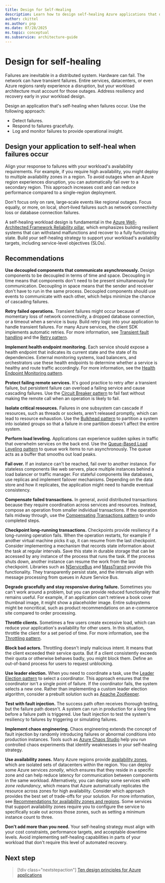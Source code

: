 ```yaml
---
title: Design for Self-Healing
description: Learn how to design self-healing Azure applications that detect, respond to, and recover from failures to ensure high availability and resilience.
author: ckittel
ms.author: pnp
ms.date: 07/28/2025
ms.topic: conceptual
ms.subservice: architecture-guide
---
```


# Design for self-healing

Failures are inevitable in a distributed system. Hardware can fail. The network can have transient failures. Entire services, datacenters, or even Azure regions rarely experience a disruption, but your workload architecture must account for those outages. Address resiliency and recovery early in your workload design.

Design an application that's self-healing when failures occur. Use the following approach:

- Detect failures.
- Respond to failures gracefully.
- Log and monitor failures to provide operational insight.

## Design your application to self-heal when failures occur

Align your response to failures with your workload's availability requirements. For example, if you require high availability, you might deploy to multiple availability zones in a region. To avoid outages when an Azure region experiences disruption, you can automatically fail over to a secondary region. This approach increases cost and can reduce performance compared to a single-region deployment.

Don't focus only on rare, large‑scale events like regional outages. Focus equally, or more, on local, short‑lived failures such as network connectivity loss or database connection failures.

A self-healing workload design is fundamental in the [Azure Well-Architected Framework Reliability pillar](/azure/well-architected/reliability/principles), which emphasizes building resilient systems that can withstand malfunctions and recover to a fully functioning state. Build your self-healing strategy to support your workload's availability targets, including service-level objectives (SLOs).

## Recommendations

**Use decoupled components that communicate asynchronously.** Design components to be decoupled in terms of time and space. Decoupling in time means that components don't need to be present simultaneously for communication. Decoupling in space means that the sender and receiver don't have to run in the same process. Decoupled components should use events to communicate with each other, which helps minimize the chance of cascading failures.

**Retry failed operations.** Transient failures might occur because of momentary loss of network connectivity, a dropped database connection, or a timeout when a service is busy. Build retry logic into your application to handle transient failures. For many Azure services, the client SDK implements automatic retries. For more information, see [Transient fault handling](../../best-practices/transient-faults.md) and the [Retry pattern](../../patterns/retry.yml).

**Implement health endpoint monitoring.** Each service should expose a health endpoint that indicates its current state and the state of its dependencies. External monitoring systems, load balancers, and orchestrators use these health endpoints to determine whether a service is healthy and route traffic accordingly. For more information, see the [Health Endpoint Monitoring pattern](../../patterns/health-endpoint-monitoring.yml).

**Protect failing remote services.** It's good practice to retry after a transient failure, but persistent failure can overload a failing service and cause cascading failures. Use the [Circuit Breaker pattern](../../patterns/circuit-breaker.md) to fail fast without making the remote call when an operation is likely to fail.

**Isolate critical resources.** Failures in one subsystem can cascade if resources, such as threads or sockets, aren't released promptly, which can lead to resource exhaustion. Use the [Bulkhead pattern](../../patterns/bulkhead.yml) to partition a system into isolated groups so that a failure in one partition doesn't affect the entire system.

**Perform load leveling.** Applications can experience sudden spikes in traffic that overwhelm services on the back end. Use the [Queue-Based Load Leveling pattern](../../patterns/queue-based-load-leveling.yml) to queue work items to run asynchronously. The queue acts as a buffer that smooths out load peaks.

**Fail over.** If an instance can't be reached, fail over to another instance. For stateless components like web servers, place multiple instances behind a load balancer or traffic manager. For stateful components like databases, use replicas and implement failover mechanisms. Depending on the data store and how it replicates, the application might need to handle eventual consistency.

**Compensate failed transactions.** In general, avoid distributed transactions because they require coordination across services and resources. Instead, compose an operation from smaller individual transactions. If the operation fails midway through, use the [Compensating Transactions pattern](../../patterns/compensating-transaction.yml) to undo completed steps.

**Checkpoint long-running transactions.** Checkpoints provide resiliency if a long-running operation fails. When the operation restarts, for example if another virtual machine picks it up, it can resume from the last checkpoint. Consider implementing a mechanism that records state information about the task at regular intervals. Save this state in durable storage that can be accessed by any instance of the process that runs the task. If the process shuts down, another instance can resume the work from the last checkpoint. Libraries such as [NServiceBus](https://docs.particular.net/nservicebus/sagas/) and [MassTransit](https://masstransit.io/documentation/patterns/saga) provide this functionality. They transparently persist state, and the intervals align with message processing from queues in Azure Service Bus.

**Degrade gracefully and stay responsive during failure.** Sometimes you can't work around a problem, but you can provide reduced functionality that remains useful. For example, if an application can't retrieve a book cover thumbnail image, it might show a placeholder image. Entire subsystems might be noncritical, such as product recommendations on an e-commerce site compared to order processing.

**Throttle clients.** Sometimes a few users create excessive load, which can reduce your application's availability for other users. In this situation, throttle the client for a set period of time. For more information, see the [Throttling pattern](../../patterns/throttling.yml).

**Block bad actors.** Throttling doesn't imply malicious intent. It means that the client exceeded their service quota. But if a client consistently exceeds their quota or otherwise behaves badly, you might block them. Define an out-of-band process for users to request unblocking.

**Use leader election.** When you need to coordinate a task, use the [Leader Election pattern](../../patterns/leader-election.yml) to select a coordinator. This approach ensures that the coordinator isn't a single point of failure. If the coordinator fails, the system selects a new one. Rather than implementing a custom leader election algorithm, consider a prebuilt solution such as [Apache ZooKeeper](https://zookeeper.apache.org/).

**Test with fault injection.** The success path often receives thorough testing, but the failure path doesn't. A system can run in production for a long time before a failure path is triggered. Use fault injection to test the system's resiliency to failures by triggering or simulating failures.

**Implement chaos engineering.** Chaos engineering extends the concept of fault injection by randomly introducing failures or abnormal conditions into production instances. Tools such as [Azure Chaos Studio](/azure/chaos-studio/) help you run controlled chaos experiments that identify weaknesses in your self-healing strategy.

**Use availability zones.** Many Azure regions provide [availability zones](/azure/reliability/availability-zones-overview), which are isolated sets of datacenters within the region. You can deploy some Azure services *zonally*, which ensures that they reside in a specific zone and can help reduce latency for communication between components in the same workload. Alternatively, you can deploy some services with *zone redundancy*, which means that Azure automatically replicates the resource across zones for high availability. Consider which approach provides the best set of trade-offs for your solution. For more information, see [Recommendations for availability zones and regions](/azure/well-architected/reliability/regions-availability-zones). Some services that support availability zones require you to configure the service to specifically scale out across those zones, such as setting a minimum instance count to three.

**Don't add more than you need.** Your self-healing strategy must align with your cost constraints, performance targets, and acceptable downtime levels. Avoid implementing self-healing capabilities in parts of your workload that don't require this level of automated recovery.

## Next step

> [!div class="nextstepaction"]
> [Ten design principles for Azure applications](index.md)
